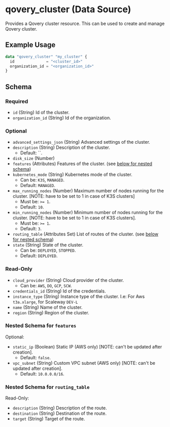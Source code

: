 # qovery_cluster (Data Source)

Provides a Qovery cluster resource. This can be used to create and manage Qovery cluster.
## Example Usage
```terraform
data "qovery_cluster" "my_cluster" {
  id              = "<cluster_id>"
  organization_id = "<organization_id>"
}
```

<!-- schema generated by tfplugindocs -->
## Schema

### Required

- `id` (String) Id of the cluster.
- `organization_id` (String) Id of the organization.

### Optional

- `advanced_settings_json` (String) Advanced settings of the cluster.
- `description` (String) Description of the cluster.
	- Default: ``.
- `disk_size` (Number)
- `features` (Attributes) Features of the cluster. (see [below for nested schema](#nestedatt--features))
- `kubernetes_mode` (String) Kubernetes mode of the cluster.
	- Can be: `K3S`, `MANAGED`.
	- Default: `MANAGED`.
- `max_running_nodes` (Number) Maximum number of nodes running for the cluster. [NOTE: have to be set to 1 in case of K3S clusters]
	- Must be: `>= 1`.
	- Default: `10`.
- `min_running_nodes` (Number) Minimum number of nodes running for the cluster. [NOTE: have to be set to 1 in case of K3S clusters].
	- Must be: `>= 1`.
	- Default: `3`.
- `routing_table` (Attributes Set) List of routes of the cluster. (see [below for nested schema](#nestedatt--routing_table))
- `state` (String) State of the cluster.
	- Can be: `DEPLOYED`, `STOPPED`.
	- Default: `DEPLOYED`.

### Read-Only

- `cloud_provider` (String) Cloud provider of the cluster.
	- Can be: `AWS`, `DO`, `GCP`, `SCW`.
- `credentials_id` (String) Id of the credentials.
- `instance_type` (String) Instance type of the cluster. I.e: For Aws `t3a.xlarge`, for Scaleway `DEV-L`
- `name` (String) Name of the cluster.
- `region` (String) Region of the cluster.

<a id="nestedatt--features"></a>
### Nested Schema for `features`

Optional:

- `static_ip` (Boolean) Static IP (AWS only) [NOTE: can't be updated after creation].
	- Default: `false`.
- `vpc_subnet` (String) Custom VPC subnet (AWS only) [NOTE: can't be updated after creation].
	- Default: `10.0.0.0/16`.


<a id="nestedatt--routing_table"></a>
### Nested Schema for `routing_table`

Read-Only:

- `description` (String) Description of the route.
- `destination` (String) Destination of the route.
- `target` (String) Target of the route.

